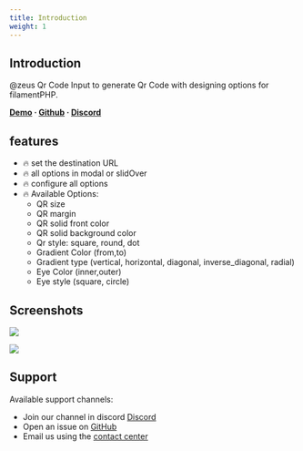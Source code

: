 ```yaml
---
title: Introduction
weight: 1
---
```


## Introduction
@zeus Qr Code Input to generate Qr Code with designing options for filamentPHP.

**[Demo](https://demo.larazeus.com/admin/components-demo/qr-code) · [Github](https://github.com/lara-zeus/qr) · [Discord](https://discord.com/channels/883083792112300104/1184785550964686919)**


## features
- 🔥 set the destination URL
- 🔥 all options in modal or slidOver
- 🔥 configure all options
- 🔥 Available Options:
    - QR size
    - QR margin
    - QR solid front color
    - QR solid background color
    - Qr style: square, round, dot
    - Gradient Color (from,to)
    - Gradient type (vertical, horizontal, diagonal, inverse_diagonal, radial)
    - Eye Color (inner,outer)
    - Eye style (square, circle)

## Screenshots

![](https://larazeus.com/images/screenshots/qr/form-1.png)

![](https://larazeus.com/images/screenshots/qr/form-2.png)

## Support

Available support channels:

* Join our channel in discord [Discord](https://discord.com/channels/883083792112300104/1184785550964686919)
* Open an issue on [GitHub](https://github.com/lara-zeus/qr/issues)
* Email us using the [contact center](https://larazeus.com/contact-us)
